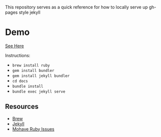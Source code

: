 This repository serves as a quick reference for how to locally serve up gh-pages style jekyll

# Demo

[See Here](https://willstall.github.io/gh_pages_jeykyll/)

Instructions:

- `brew install ruby`
- `gem install bundler`
- `gem install jekyll bundler`
- `cd docs`
- `bundle install`
- `bundle exec jekyll serve`


## Resources
- [Brew](https://brew.sh)
- [Jekyll](https://jekyllrb.com/docs/)
- [Mohave Ruby Issues](https://desiredpersona.com/install-jekyll-on-macos/)
